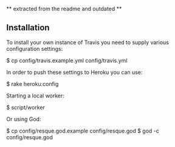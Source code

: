 ** extracted from the readme and outdated **

## Installation

To install your own instance of Travis you need to supply various configuration settings:


$ cp config/travis.example.yml config/travis.yml


In order to push these settings to Heroku you can use:

  
$ rake heroku:config


Starting a local worker:


$ script/worker


Or using God:


$ cp config/resque.god.example config/resque.god
$ god -c config/resque.god




